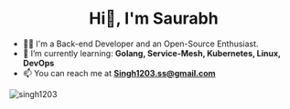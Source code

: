 <h1 align="center">Hi👋, I'm Saurabh </h1>

- 👨‍💻 I'm a Back-end Developer and an Open-Source Enthusiast.
- 🌱 I’m currently learning: **Golang, Service-Mesh, Kubernetes, Linux, DevOps**
- 📫 You can reach me at **Singh1203.ss@gmail.com**

<p align="left"> <img src="https://komarev.com/ghpvc/?username=singh1203&label=Profile+views&style=for-the-badge&color=orange" alt="singh1203" </p>
